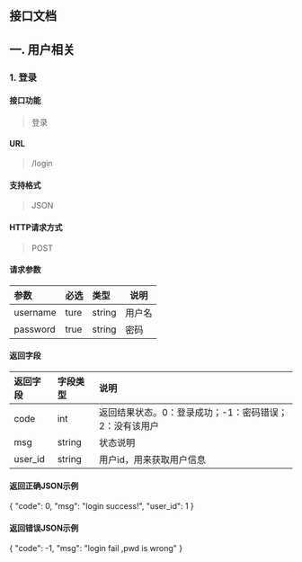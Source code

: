 接口文档
-----------
## 一. 用户相关

### 1. 登录

#### 接口功能

> 登录

#### URL

> /login

#### 支持格式

> JSON

#### HTTP请求方式

> POST

#### 请求参数

|参数|必选|类型|说明|
|:----- |:-------|:-----|----- |
|username |ture |string|用户名|
|password |true |string|密码|

#### 返回字段

|返回字段|字段类型|说明 |
|:----- |:------|:----------------------------- |
|code | int |返回结果状态。0：登录成功；-1：密码错误；2：没有该用户 |
|msg | string | 状态说明 |
|user_id | string |用户id，用来获取用户信息 |

#### 返回正确JSON示例
{
"code": 0,
"msg": "login success!",
"user_id": 1
}
#### 返回错误JSON示例
{
"code": -1,
"msg": "login fail ,pwd is wrong"
}
